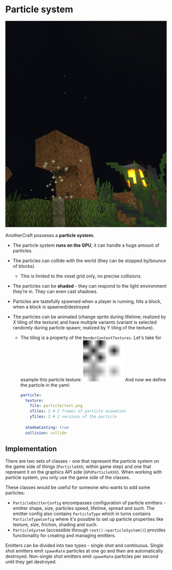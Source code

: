 # Particle system

![image-20230608113850371](assets/image-20230608113850371.png)

AnotherCraft posseses a **particle system.**

- The particle system **runs on the GPU**, it can handle a huge amount of particles.

- The particles can collide with the world (they can be stopped by/bounce of blocks).

  - This is limited to the voxel grid only, no precise collisions.

- The particles can be **shaded** - they can respond to the light environment they’re in. They can even cast shadows.

- Particles are tastefully spawned when a player is running, hits a block, when a block is spawned/destroyed

- The particles can be animated (change sprite during lifetime; realized by X tiling of the texture) and have multiple variants (variant is selected randomly during particle spawn; realized by Y tiling of the texture).

  - The tiling is a property of the `RenderContextTextures`. Let's take for example this particle texture:
    <img src="assets/test.png" alt="test" style="width: 128px;" />
    And now we define the particle in the yaml:

    ```YAML
    particle:
      texture:
        file: particle/test.png
        xTiles: 2 # 2 frames of particle animation
        yTiles: 2 # 2 versions of the particle
    
      shadowCasting: true
      collision: collide
    ```


## Implementation

There are two sets of classes - one that represent the particle system on the game side of things (`ParticleXXX`; within game step) and one that represent it on the graphics API side (`GPUParticleXXX`). When working with particle system, you only use the game side of the classes.

These classes would be useful for someone who wants to add some particles:

* `ParticleEmitterConfig` encompasses configuration of particle emitters - emitter shape, size, particles speed, lifetime, spread and such. The emitter config also contains `ParticleType` which in turns contains `ParticleTypeConfig` where it's possible to set up particle properties like texture, size, friction, shading and such.
* `ParticleSystem` (accessible through `root()->particleSystem()`) provides functionality for creating and managing emitters.

Emitters can be divided into two types - single shot and continuous. Single shot emitters emit `spawnRate` particles at one go and then are automatically destroyed. Non-single shot emitters emit `spawnRate` particles per second until they get destroyed.

